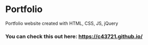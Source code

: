 # Portfolio
 Portfolio website created with HTML, CSS, JS, jQuery

### You can check this out here: https://c43721.github.io/
